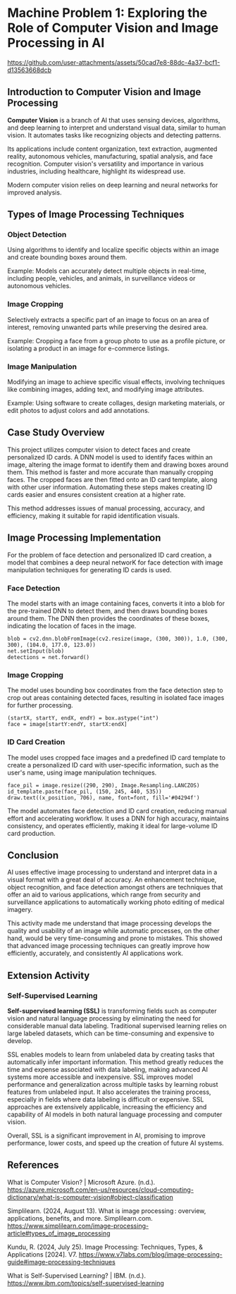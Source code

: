 # Machine Problem 1: Exploring the Role of Computer Vision and Image Processing in AI

https://github.com/user-attachments/assets/50cad7e8-88dc-4a37-bcf1-d13563668dcb

## Introduction to Computer Vision and Image Processing
**Computer Vision** is a branch of AI that uses sensing devices, algorithms, and deep learning to interpret and understand visual data, similar to human vision. It automates tasks like recognizing objects and detecting patterns. 

Its applications include content organization, text extraction, augmented reality, autonomous vehicles, manufacturing, spatial analysis, and face recognition. Computer vision's versatility and importance in various industries, including healthcare, highlight its widespread use. 

Modern computer vision relies on deep learning and neural networks for improved analysis.

## Types of Image Processing Techniques
### Object Detection
Using algorithms to identify and localize specific objects within an image and create bounding boxes around them.

Example: Models can accurately detect multiple objects in real-time, including people, vehicles, and animals, in surveillance videos or autonomous vehicles.

### Image Cropping
Selectively extracts a specific part of an image to focus on an area of interest, removing unwanted parts while preserving the desired area.

Example: Cropping a face from a group photo to use as a profile picture, or isolating a product in an image for e-commerce listings.

### Image Manipulation
Modifying an image to achieve specific visual effects, involving techniques like combining images, adding text, and modifying image attributes.

Example: Using software to create collages, design marketing materials, or edit photos to adjust colors and add annotations.

## Case Study Overview
This project utilizes computer vision to detect faces and create personalized ID cards. A DNN model is used to identify faces within an image, altering the image format to identify them and drawing boxes around them. This method is faster and more accurate than manually cropping faces. The cropped faces are then fitted onto an ID card template, along with other user information. Automating these steps makes creating ID cards easier and ensures consistent creation at a higher rate.

This method addresses issues of manual processing, accuracy, and efficiency, making it suitable for rapid identification visuals.

## Image Processing Implementation
For the problem of face detection and personalized ID card creation, a model that combines a deep neural networK for face detection with image manipulation techniques for generating ID cards is used.

### Face Detection
The model starts with an image containing faces, converts it into a blob for the pre-trained DNN to detect them, and then draws bounding boxes around them. The DNN then provides the coordinates of these boxes, indicating the location of faces in the image.

```net = cv2.dnn.readNetFromCaffe(configFile, modelFile)
blob = cv2.dnn.blobFromImage(cv2.resize(image, (300, 300)), 1.0, (300, 300), (104.0, 177.0, 123.0))
net.setInput(blob)
detections = net.forward()
```

### Image Cropping
The model uses bounding box coordinates from the face detection step to crop out areas containing detected faces, resulting in isolated face images for further processing.

```box = detections[0, 0, i, 3:7] * np.array([w, h, w, h])
(startX, startY, endX, endY) = box.astype("int")
face = image[startY:endY, startX:endX]
```

### ID Card Creation
The model uses cropped face images and a predefined ID card template to create a personalized ID card with user-specific information, such as the user's name, using image manipulation techniques.

```image = Image.fromarray(cv2.cvtColor(face_image, cv2.COLOR_BGR2RGB))
face_pil = image.resize((290, 290), Image.Resampling.LANCZOS)
id_template.paste(face_pil, (150, 245, 440, 535))
draw.text((x_position, 706), name, font=font, fill='#04294f')
```

The model automates face detection and ID card creation, reducing manual effort and accelerating workflow. It uses a DNN for high accuracy, maintains consistency, and operates efficiently, making it ideal for large-volume ID card production.

## Conclusion
AI uses effective image processing to understand and interpret data in a visual format with a great deal of accuracy. An enhancement technique, object recognition, and face detection amongst others are techniques that offer an aid to various applications, which range from security and surveillance applications to automatically working photo editing of medical imagery.

This activity made me understand that image processing develops the quality and usability of an image while automatic processes, on the other hand, would be very time-consuming and prone to mistakes. This showed that advanced image processing techniques can greatly improve how efficiently, accurately, and consistently AI applications work.

## Extension Activity
### Self-Supervised Learning
**Self-supervised learning (SSL)** is transforming fields such as computer vision and natural language processing by eliminating the need for considerable manual data labeling. Traditional supervised learning relies on large labeled datasets, which can be time-consuming and expensive to develop.

SSL enables models to learn from unlabeled data by creating tasks that automatically infer important information. This method greatly reduces the time and expense associated with data labeling, making advanced AI systems more accessible and inexpensive. SSL improves model performance and generalization across multiple tasks by learning robust features from unlabeled input. It also accelerates the training process, especially in fields where data labeling is difficult or expensive. SSL approaches are extensively applicable, increasing the efficiency and capability of AI models in both natural language processing and computer vision. 

Overall, SSL is a significant improvement in AI, promising to improve performance, lower costs, and speed up the creation of future AI systems.

## References
What is Computer Vision? | Microsoft Azure. (n.d.). https://azure.microsoft.com/en-us/resources/cloud-computing-dictionary/what-is-computer-vision#object-classification

Simplilearn. (2024, August 13). What is image processing : overview, applications, benefits, and more. Simplilearn.com. https://www.simplilearn.com/image-processing-article#types_of_image_processing

Kundu, R. (2024, July 25). Image Processing: Techniques, Types, & Applications [2024]. V7. https://www.v7labs.com/blog/image-processing-guide#image-processing-techniques

What is Self-Supervised Learning? | IBM. (n.d.). https://www.ibm.com/topics/self-supervised-learning

